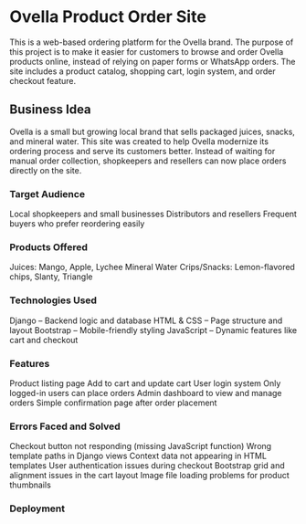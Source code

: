 <h1>Ovella Product Order Site</h1>
This is a web-based ordering platform for the Ovella brand. The purpose of this project is to make it easier for customers to browse and order Ovella products online, instead of relying on paper forms or WhatsApp orders. The site includes a product catalog, shopping cart, login system, and order checkout feature.

<h2>Business Idea</h2>
Ovella is a small but growing local brand that sells packaged juices, snacks, and mineral water. This site was created to help Ovella modernize its ordering process and serve its customers better. Instead of waiting for manual order collection, shopkeepers and resellers can now place orders directly on the site.

<h3>Target Audience</h3>
Local shopkeepers and small businesses
Distributors and resellers
Frequent buyers who prefer reordering easily

<h3>Products Offered</h3>
Juices: Mango, Apple, Lychee
Mineral Water
Crips/Snacks: Lemon-flavored chips, Slanty, Triangle

<h3>Technologies Used</h3>
Django – Backend logic and database
HTML & CSS – Page structure and layout
Bootstrap – Mobile-friendly styling
JavaScript – Dynamic features like cart and checkout

<h3>Features</h3>
Product listing page
Add to cart and update cart
User login system
Only logged-in users can place orders
Admin dashboard to view and manage orders
Simple confirmation page after order placement

<h3>Errors Faced and Solved</h3>
Checkout button not responding (missing JavaScript function)
Wrong template paths in Django views
Context data not appearing in HTML templates
User authentication issues during checkout
Bootstrap grid and alignment issues in the cart layout
Image file loading problems for product thumbnails

<h3>Deployment</h3>
